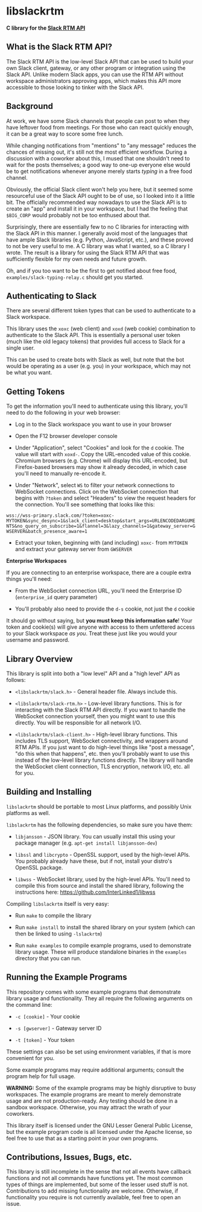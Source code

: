 # libslackrtm

**C library for the [Slack RTM API](https://api.slack.com/rtm)**

## What is the Slack RTM API?

The Slack RTM API is the low-level Slack API that can be used to build your own Slack client, gateway, or any other program or integration using the Slack API. Unlike modern Slack apps, you can use the RTM API without workspace administrators approving apps, which makes this API more accessible to those looking to tinker with the Slack API.

## Background

At work, we have some Slack channels that people can post to when they have leftover food from meetings. For those who can react quickly enough, it can be a great way to score some free lunch.

While changing notifications from "mentions" to "any message" reduces the chances of missing out, it's still not the most efficient workflow.
During a discussion with a coworker about this, I mused that one shouldn't need to wait for the posts themselves; a good way to one-up everyone else would be to get notifications whenever anyone merely starts *typing* in a free food channel.

Obviously, the official Slack client won't help you here, but it seemed some resourceful use of the Slack API ought to be of use, so I looked into it a little bit.
The officially recommended way nowadays to use the Slack API is to create an "app" and install it in your workspace, but I had the feeling that `$BIG_CORP` would probably not be too enthused about that.

Surprisingly, there are essentially few to no C libraries for interacting with the Slack API in this manner. I generally avoid most of the languages that have ample Slack libraries (e.g. Python, JavaScript, etc.), and these proved to not be very useful to me. A C library was what I wanted, so a C library I wrote. The result is a library for using the Slack RTM API that was sufficiently flexible for my own needs and future growth.

Oh, and if you too want to be the first to get notified about free food, `examples/slack-typing-relay.c` should get you started.

## Authenticating to Slack

There are several different token types that can be used to authenticate to a Slack workspace.

This library uses the `xoxc` (web client) and `xoxd` (web cookie) combination to authenticate to the Slack API. This is essentially a personal user token (much like the old legacy tokens) that provides full access to Slack for a single user.

This can be used to create bots with Slack as well, but note that the bot would be operating as a user (e.g. you) in your workspace, which may not be what you want.

## Getting Tokens

To get the information you'll need to authenticate using this library, you'll need to do the following in your web browser:

- Log in to the Slack workspace you want to use in your browser

- Open the F12 browser developer console

- Under "Application", select "Cookies" and look for the `d` cookie. The value will start with `xoxd-`. Copy the URL-encoded value of this cookie. Chromium browsers (e.g. Chrome) will display this URL-encoded, but Firefox-based browsers may show it already decoded, in which case you'll need to manually re-encode it.

- Under "Network", select `WS` to filter your network connections to WebSocket connections. Click on the WebSocket connection that begins with `?token` and select "Headers" to view the request headers for the connection. You'll see something that looks like this:

`wss://wss-primary.slack.com/?token=xoxc-MYTOKEN&sync_desync=1&slack_client=desktop&start_args=URLENCODEDARGUMENTS&no_query_on_subscribe=1&flannel=3&lazy_channels=1&gateway_server=GWSERVER&batch_presence_aware=1`

- Extract your token, beginning with (and including) `xoxc-` from `MYTOKEN` and extract your gateway server from `GWSERVER`

**Enterprise Workspaces**

If you are connecting to an enterprise workspace, there are a couple extra things you'll need:

- From the WebSocket connection URL, you'll need the Enterprise ID (`enterprise_id` query parameter)

- You'll probably also need to provide the `d-s` cookie, not just the `d` cookie

It should go without saying, but **you must keep this information safe**! Your token and cookie(s) will give anyone with access to them unfettered access to your Slack workspace *as you*. Treat these just like you would your username and password.

## Library Overview

This library is split into both a "low level" API and a "high level" API as follows:

- `<libslackrtm/slack.h>` - General header file. Always include this.

- `<libslackrtm/slack-rtm.h>` - Low-level library functions. This is for interacting with the Slack RTM API directly. If you want to handle the WebSocket connection yourself, then you might want to use this directly. You will be responsible for all network I/O.

- `<libslackrtm/slack-client.h>` - High-level library functions. This includes TLS support, WebSocket connectivity, and wrappers around RTM APIs. If you just want to do high-level things like "post a message", "do this when that happens", etc. then you'll probably want to use this instead of the low-level library functions directly. The library will handle the WebSocket client connection, TLS encryption, network I/O, etc. all for you.

## Building and Installing

`libslackrtm` should be portable to most Linux platforms, and possibly Unix platforms as well.

`libslackrtm` has the following dependencies, so make sure you have them:

- `libjansson` - JSON library. You can usually install this using your package manager (e.g. `apt-get install libjansson-dev`)

- `libssl` and `libcrypto` - OpenSSL support, used by the high-level APIs. You probably already have these, but if not, install your distro's OpenSSL package.

- `libwss` - WebSocket library, used by the high-level APIs. You'll need to compile this from source and install the shared library, following the instructions here: https://github.com/InterLinked1/libwss

Compiling `libslackrtm` itself is very easy:

- Run `make` to compile the library

- Run `make install` to install the shared library on your system (which can then be linked to using `-lslackrtm`)

- Run `make examples` to compile example programs, used to demonstrate library usage. These will produce standalone binaries in the `examples` directory that you can run.

## Running the Example Programs

This repository comes with some example programs that demonstrate library usage and functionality. They all require the following arguments on the command line:

- `-c [cookie]` - Your cookie

- `-s [gwserver]` - Gateway server ID

- `-t [token]` - Your token

These settings can also be set using environment variables, if that is more convenient for you.

Some example programs may require additional arguments; consult the program help for full usage.

**WARNING:** Some of the example programs may be highly disruptive to busy workspaces. The example programs are meant to merely demonstrate usage and are not production-ready.
Any testing should be done in a sandbox workspace. Otherwise, you may attract the wrath of your coworkers.

This library itself is licensed under the GNU Lesser General Public License, but the example program code is all licensed under the Apache license, so feel free to use that as a starting point in your own programs.

## Contributions, Issues, Bugs, etc.

This library is still incomplete in the sense that not all events have callback functions and not all commands have functions yet. The most common types of things are implemented, but some of the lesser used stuff is not. Contributions to add missing functionality are welcome. Otherwise, if functionality you require is not currently available, feel free to open an issue.
